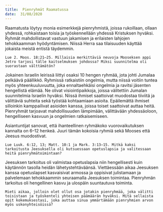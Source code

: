 ```yaml
---
title:  Pienryhmät Raamatussa
date:  31/08/2020
---
```


Raamatusta löytyy monia esimerkkejä pienryhmistä, joissa rukoillaan, ollaan yhdessä, rohkaistaan toisia ja työskennellään yhdessä Kristuksen hyväksi. Ryhmät mahdollistavat vastuun jakamisen ja erilaisten lahjojen tehokkaamman hyödyntämisen. Niissä Herra saa tilaisuuden käyttää jokaista meistä entistä täydemmin.

`Lue 2. Moos. 18:21–25. Millaisia merkittäviä neuvoja Mooseksen appi Jetro tarjosi tälle kaitselmuksen johdossa? Miksi suunnitelma oli suorastaan välttämätön?`

Jokainen Israelin leirissä liittyi osaksi 10 hengen ryhmää, jota johti Jumalaa pelkäävä päällikkö. Ryhmissä ratkaistiin ongelmia, mutta niissä voitiin tuntea myös yhteenkuuluvuutta, joka ennaltaehkäisi ongelmia ja ravitsi jäsenten hengellistä elämää. Ne olivat visiointipaikkoja, joissa välitettiin Jumalan suunnitelmia Israelin hyväksi. Niissä ihmiset saattoivat muodostaa tiiviitä ja välittäviä suhteita sekä työstää kohtaa­miaan asioita. Epäilemättä ihmiset silloinkin kamppailivat asioiden kanssa, joissa toiset saattoivat auttaa heitä. Pienryhmät tarjoavat mahdollisuuden lämpimään, välittävään yhdessäoloon, hengelliseen kasvuun ja ongelmien ratkaisemiseen.

Asiantuntijat sanovat, että ihanteellinen ryhmäkoko vuorovaikutuksen kannalta on 6–12 henkeä. Juuri tämän kokoisia ryhmiä sekä Mooses että Jeesus muodostivat.

`Lue Luuk. 6:12, 13; Matt. 10:1 ja Mark. 3:13–15. Mitkä kaksi tarkoitusta Jeesuksella oli kutsuessaan opetuslapsia ja valitessaan heitä pienryhmätoimintaan?`

Jeesuksen tarkoitus oli valmistaa opetuslapsia niin hengellisesti kuin käytännön tasolla heidän lähetystehtäväänsä. Viettäessään aikaa Jeesuksen kanssa opetuslapset kasvaisivat armossa ja oppisivat julistamaan ja palvelemaan tehokkaammin seuraamalla Jeesuksen toimintaa. Pienryhmän tarkoitus oli hengellinen kasvu ja ulospäin suuntautuva toiminta.

`Mieti aikaa, jolloin olet ollut osa jotakin pienryhmää, joka välitti toisistaan ja työskenteli yhteisen päämäärän hyväksi. Mitä sellaista opit kokemuksestasi, joka auttaa sinua ymmärtämään pienryhmien arvon myös uskonyhteisöissä?`
